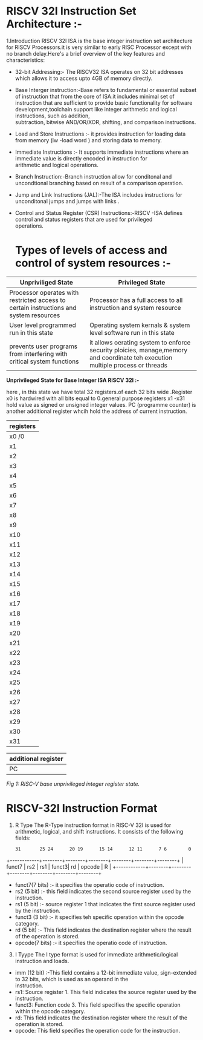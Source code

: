 # RISCV 32I Instruction Set Architecture :-

1.Introduction 
  RISCV 32I ISA is the base integer instruction set architecture for RISCV Processors.it is very similar to early RISC Processor except  with no branch delay.Here's a brief overview of the key features and characteristics:

  - 32-bit Addressing:- The RISCV32 ISA operates on 32 bit addresses which allows it to access upto 4GB of memory directly.
  
  - Base Interger instruction:-Base refers to fundamental or essential subset of instruction that from the core of ISA.it includes
                              minimal set of instruction that are sufficient to provide basic functionality for software     
                              development,toolchain support like integer arithmetic and logical instructions, such as addition,   
                              subtraction, bitwise AND/OR/XOR, shifting, and comparison instructions.

  - Load and Store Instructions :- it provides instruction for loading data from memory (lw -load word ) and storing data to memory.
  
  - Immediate Instructions :- It supports immediate instructions where an immediate value is directly encoded in instruction for       
                             arithmetic and logical operations.

  - Branch Instruction:-Branch instruction allow for conditonal and uncondtional branching based on result of a comparison operation.
  
  - Jump and Link Instructions (JAL):-The ISA includes instructions for unconditonal jumps and jumps with links .
  
  - Control and Status Register (CSR) Instructions:-RISCV -ISA defines control and status registers that are used for privileged     
                                                   operations.

    # Types of levels of access and control of system resources :-

         
  | Unpriviliged State | Privileged State |
|----------|----------|
| Processor operates with restricted access to certain instructions and system resources | Processor has a full access to all instruction and system resource |
| User level programmed run in this state | Operating system kernals & system level software run in this state |
| prevents user programs from interfering with critical system functions | it allows oerating system to enforce security ploicies, manage,memory and coordinate teh execution multiple process or threads |

**Unprivileged State for Base Integer ISA RISCV 32I :-**

here , in this state we have total 32 registers.of each 32 bits wide .Register x0 is hardwired with all bits equal to 0.general purpose registers x1 -x31 hold value as signed or unsigned integer values.
PC (programme counter) is another additional register whcih hold the address of current instruction.

| registers |
| ------|
| x0 /0 |
| x1  |
| x2  |
| x3  |
| x4  |
| x5  |
| x6  |
| x7  |
| x8  |
| x9  |
| x10 |
| x11 |
| x12 |
| x13 |
| x14 |
| x15 |
| x16 |
| x17 |
| x18 |
| x19 |
| x20 |
| x21 |
| x22 |
| x23 |
| x24 |
| x25 |
| x26 |
| x27 |
| x28 |
| x29 |
| x30 |
| x31 |

|additional register|
|-----|
| PC |

*Fig 1: RISC-V base unprivileged integer register state.*


# RISCV-32I Instruction Format

1. R Type
   The R-Type instruction format in RISC-V 32I is used for arithmetic, logical, and shift instructions. It consists of the following     
   fields:
   
       31       25 24      20 19      15 14      12 11      7 6        0
+------------+--------+--------+--------+--------+--------+--------+
|   funct7   |   rs2  |   rs1  |  funct3|    rd  | opcode |   R    |
+------------+--------+--------+--------+--------+--------+--------+

   - funct7(7 bits) :- it specifies the operatio code of instruction.
   - rs2 (5 bit) :- this field indicates the second source register used by the instruction.
   - rs1 (5 bit) :- source register 1 that indicates the first source register used by the instruction.
   - funct3 (3 bit) :- it specifies teh specific operation within the opcode category.
   - rd (5 bit) :- This field indicates the destination register where the result of the operation is stored.
   - opcode(7 bits) :- it specifies the operatio code of instruction.

  3. I Tyype
     The I type format is used for immediate arithmetic/logical instruction and loads.








  - imm (12 bit) :-This field contains a 12-bit immediate value, sign-extended to   32 bits, which is used as an operand in the   
    instruction.
  - rs1: Source register 1. This field indicates the source register used by the instruction.
  - funct3: Function code 3. This field specifies the specific operation within the opcode category.
  - rd:  This field indicates the destination register where the result of the operation is stored.
  - opcode: This field specifies the operation code for the instruction.




   
   

    
  
                              
